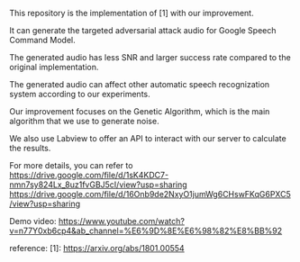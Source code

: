 This repository is the implementation of [1] with our improvement. 

It can generate the targeted adversarial attack audio for Google Speech Command Model.

The generated audio has less SNR and larger success rate compared to the original implementation.

The generated audio can affect other automatic speech recognization system according to our experiments.

Our improvement focuses on the Genetic Algorithm, which is the main algorithm that we use to generate noise.

We also use Labview to offer an API to interact with our server to calculate the results.

For more details, you can refer to
https://drive.google.com/file/d/1sK4KDC7-nmn7sy824Lx_8uz1fvGBJ5cI/view?usp=sharing
https://drive.google.com/file/d/16Onb9de2NxyO1jumWg6CHswFKqG6PXC5/view?usp=sharing

Demo video:
https://www.youtube.com/watch?v=n77Y0xb6cp4&ab_channel=%E6%9D%8E%E6%98%82%E8%BB%92


reference:
[1]: https://arxiv.org/abs/1801.00554
